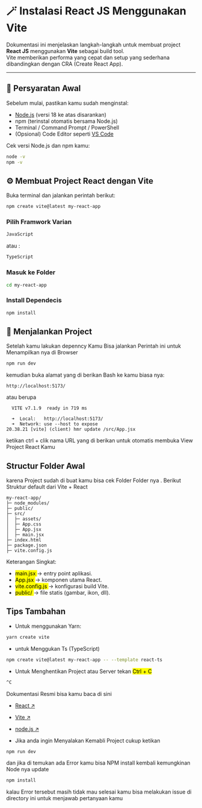 # 🪄 Instalasi React JS Menggunakan Vite

Dokumentasi ini menjelaskan langkah-langkah untuk membuat project **React JS** menggunakan **Vite** sebagai build tool.  
Vite memberikan performa yang cepat dan setup yang sederhana dibandingkan dengan CRA (Create React App).

---

## 🧩 Persyaratan Awal

Sebelum mulai, pastikan kamu sudah menginstal:
- [Node.js](https://nodejs.org/) (versi 18 ke atas disarankan)
- npm (terinstal otomatis bersama Node.js)
- Terminal / Command Prompt / PowerShell
- (Opsional) Code Editor seperti [VS Code](https://code.visualstudio.com/)

Cek versi Node.js dan npm kamu:
```bash
node -v
npm -v
```

## ⚙️ Membuat Project React dengan Vite

Buka terminal dan jalankan perintah berikut:

```bash
npm create vite@latest my-react-app
```

### Pilih Framwork Varian

```bash
JavaScript
```
atau :
```bash
TypeScript
```

### Masuk ke Folder 
```bash
cd my-react-app
```

### Install Dependecis
```bash
npm install
```

## 🚀 Menjalankan Project
Setelah kamu lakukan depenncy Kamu Bisa jalankan Perintah ini untuk Menampilkan nya di Browser
```bash
npm run dev
```
kemudian buka alamat yang di berikan Bash ke kamu biasa nya:
```arduino
http://localhost:5173/
```
atau berupa
```arduino
  VITE v7.1.9  ready in 719 ms

  ➜  Local:   http://localhost:5173/
  ➜  Network: use --host to expose
20.38.21 [vite] (client) hmr update /src/App.jsx

```

ketikan ctrl + clik nama URL yang di berikan untuk otomatis membuka View Project React Kamu

## Structur Folder Awal 
karena Project sudah di buat kamu bisa cek Folder Folder nya . Berikut Struktur default dari Vite + React

```pgsql
my-react-app/
├─ node_modules/
├─ public/
├─ src/
│  ├─ assets/
│  ├─ App.css
│  ├─ App.jsx
│  ├─ main.jsx
├─ index.html
├─ package.json
├─ vite.config.js
```

Keterangan Singkat:

- <mark> main.jsx </mark> → entry point aplikasi.
- <mark> App.jsx </mark> → komponen utama React.
- <mark> vite.config.js </mark> → konfigurasi build Vite.
- <mark> public/ </mark> → file statis (gambar, ikon, dll).

## Tips Tambahan

- Untuk menggunakan Yarn:   
```bash
yarn create vite
```
- untuk Menggukan Ts (TypeScript) 
```bash
npm create vite@latest my-react-app -- --template react-ts
```
- Untuk Menghentikan Project atau Server
tekan <mark> Ctrl + C </mark>
```bash
^C
```

Dokumentasi Resmi bisa kamu baca di sini 
- [React ↗](https://react.dev/)
- [Vite ↗](https://vitejs.dev/guide/)
- [node.js ↗](https://nodejs.org/en/docs)


- Jika anda ingin Menyalakan Kemabli Project cukup ketikan
```bash
npm run dev
```

dan jika di temukan ada Error kamu bisa NPM install kembali kemungkinan Node nya update 
```bash
npm install
```

kalau Error tersebut masih tidak mau selesai kamu bisa melakukan issue di directory ini untuk 
menjawab pertanyaan kamu